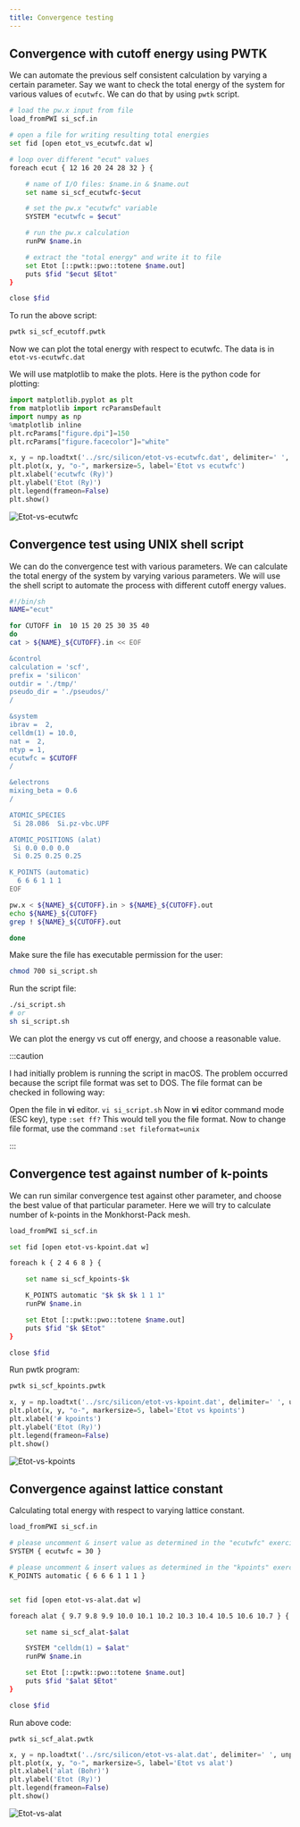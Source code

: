 ```yaml
---
title: Convergence testing
---
```

## Convergence with cutoff energy using PWTK

We can automate the previous self consistent calculation by varying a certain
parameter. Say we want to check the total energy of the system for various
values of `ecutwfc`. We can do that by using `pwtk` script.
```bash title="src/silicon/si_scf_ecutoff.pwtk"
# load the pw.x input from file
load_fromPWI si_scf.in

# open a file for writing resulting total energies
set fid [open etot_vs_ecutwfc.dat w]

# loop over different "ecut" values
foreach ecut { 12 16 20 24 28 32 } {

    # name of I/O files: $name.in & $name.out
    set name si_scf_ecutwfc-$ecut

    # set the pw.x "ecutwfc" variable
    SYSTEM "ecutwfc = $ecut"

    # run the pw.x calculation
    runPW $name.in

    # extract the "total energy" and write it to file
    set Etot [::pwtk::pwo::totene $name.out]
    puts $fid "$ecut $Etot"
}

close $fid
```

To run the above script:
```bash
pwtk si_scf_ecutoff.pwtk
```

Now we can plot the total energy with respect to ecutwfc. The data is in
`etot-vs-ecutwfc.dat`

We will use matplotlib to make the plots. Here is the python code for plotting:
```python title="notebooks/si-plots.ipynb"
import matplotlib.pyplot as plt
from matplotlib import rcParamsDefault
import numpy as np
%matplotlib inline
plt.rcParams["figure.dpi"]=150
plt.rcParams["figure.facecolor"]="white"

x, y = np.loadtxt('../src/silicon/etot-vs-ecutwfc.dat', delimiter=' ', unpack=True)
plt.plot(x, y, "o-", markersize=5, label='Etot vs ecutwfc')
plt.xlabel('ecutwfc (Ry)')
plt.ylabel('Etot (Ry)')
plt.legend(frameon=False)
plt.show()
```

![Etot-vs-ecutwfc](/img/etot-vs-ecutwfc.png)

## Convergence test using UNIX shell script
We can do the convergence test with various parameters. We can calculate the
total energy of the system by varying various parameters. We will use the shell
script to automate the process with different cutoff energy values.
```bash title="src/silicon/si_script.sh"
#!/bin/sh
NAME="ecut"

for CUTOFF in  10 15 20 25 30 35 40
do
cat > ${NAME}_${CUTOFF}.in << EOF

&control
calculation = 'scf',
prefix = 'silicon'
outdir = './tmp/'
pseudo_dir = './pseudos/'
/

&system
ibrav =  2,
celldm(1) = 10.0,
nat =  2,
ntyp = 1,
ecutwfc = $CUTOFF
/

&electrons
mixing_beta = 0.6
/

ATOMIC_SPECIES
 Si 28.086  Si.pz-vbc.UPF

ATOMIC_POSITIONS (alat)
 Si 0.0 0.0 0.0
 Si 0.25 0.25 0.25

K_POINTS (automatic)
  6 6 6 1 1 1
EOF

pw.x < ${NAME}_${CUTOFF}.in > ${NAME}_${CUTOFF}.out
echo ${NAME}_${CUTOFF}
grep ! ${NAME}_${CUTOFF}.out

done
```

Make sure the file has executable permission for the user:
```bash
chmod 700 si_script.sh
```
Run the script file:
```bash
./si_script.sh
# or
sh si_script.sh
```
We can plot the energy vs cut off energy, and choose a reasonable value.

:::caution

I had initially problem is running the script in macOS. The problem occurred
because the script file format was set to DOS. The file format can be checked in
following way:

Open the file in **vi** editor. `vi si_script.sh` Now in **vi** editor command
mode (ESC key), type `:set ff?` This would tell you the file format. Now to
change file format, use the  command `:set fileformat=unix`

:::

## Convergence test against number of k-points

We can run similar convergence test against other parameter, and choose the best
value of that particular parameter. Here we will try to calculate number of
k-points in the Monkhorst-Pack mesh.
```bash title="src/silicon/si_scf_kpoints.pwtk"
load_fromPWI si_scf.in

set fid [open etot-vs-kpoint.dat w]

foreach k { 2 4 6 8 } {

    set name si_scf_kpoints-$k

    K_POINTS automatic "$k $k $k 1 1 1"
    runPW $name.in

    set Etot [::pwtk::pwo::totene $name.out]
    puts $fid "$k $Etot"
}

close $fid
```

Run pwtk program:
```bash
pwtk si_scf_kpoints.pwtk
```

```python title="notebooks/silicon-scf.ipynb"
x, y = np.loadtxt('../src/silicon/etot-vs-kpoint.dat', delimiter=' ', unpack=True)
plt.plot(x, y, "o-", markersize=5, label='Etot vs kpoints')
plt.xlabel('# kpoints')
plt.ylabel('Etot (Ry)')
plt.legend(frameon=False)
plt.show()
```
![Etot-vs-kpoints](/img/etot-vs-kpoints.png)

## Convergence against lattice constant

Calculating total energy with respect to varying lattice constant.
```bash title="src/silicon/si_scf_alat.pwtk"
load_fromPWI si_scf.in

# please uncomment & insert value as determined in the "ecutwfc" exercise
SYSTEM { ecutwfc = 30 }

# please uncomment & insert values as determined in the "kpoints" exercise
K_POINTS automatic { 6 6 6 1 1 1 }


set fid [open etot-vs-alat.dat w]

foreach alat { 9.7 9.8 9.9 10.0 10.1 10.2 10.3 10.4 10.5 10.6 10.7 } {

    set name si_scf_alat-$alat

    SYSTEM "celldm(1) = $alat"
    runPW $name.in

    set Etot [::pwtk::pwo::totene $name.out]
    puts $fid "$alat $Etot"
}

close $fid
```

Run above code:
```
pwtk si_scf_alat.pwtk
```

```python title="notebooks/silicon-scf.ipynb"
x, y = np.loadtxt('../src/silicon/etot-vs-alat.dat', delimiter=' ', unpack=True)
plt.plot(x, y, "o-", markersize=5, label='Etot vs alat')
plt.xlabel('alat (Bohr)')
plt.ylabel('Etot (Ry)')
plt.legend(frameon=False)
plt.show()
```

![Etot-vs-alat](/img/Etot-vs-alat.png)
